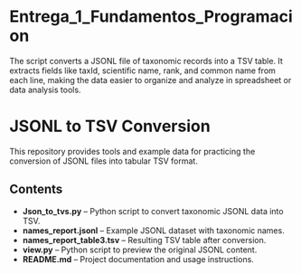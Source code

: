 # Entrega_1_Fundamentos_Programacion
The script converts a JSONL file of taxonomic records into a TSV table. It extracts fields like taxId, scientific name, rank, and common name from each line, making the data easier to organize and analyze in spreadsheet or data analysis tools.
# JSONL to TSV Conversion

This repository provides tools and example data for practicing the conversion of JSONL files into tabular TSV format.

## Contents
- **Json_to_tvs.py** – Python script to convert taxonomic JSONL data into TSV.
- **names_report.jsonl** – Example JSONL dataset with taxonomic names.
- **names_report_table3.tsv** – Resulting TSV table after conversion.
- **view.py** – Python script to preview the original JSONL content.
- **README.md** – Project documentation and usage instructions.
